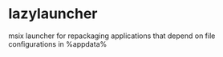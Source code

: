 # lazylauncher
msix launcher for repackaging applications that depend on file configurations in %appdata%
